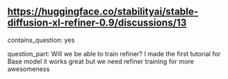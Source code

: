 ## https://huggingface.co/stabilityai/stable-diffusion-xl-refiner-0.9/discussions/13

contains_question: yes

question_part: Will we be able to train refiner? I made the first tutorial for Base model it works great but we need refiner training for more awesomeness